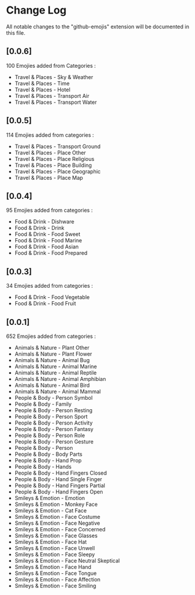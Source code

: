 # Change Log

All notable changes to the "github-emojis" extension will be documented in this file.

## [0.0.6]
100 Emojies added from Categories :
- Travel & Places - Sky & Weather
- Travel & Places - Time
- Travel & Places - Hotel
- Travel & Places - Transport Air
- Travel & Places - Transport Water

## [0.0.5]
114 Emojies added from categories :
- Travel & Places - Transport Ground
- Travel & Places - Place Other
- Travel & Places - Place Religious
- Travel & Places - Place Building
- Travel & Places - Place Geographic
- Travel & Places - Place Map

## [0.0.4]
95 Emojies added from categories :
- Food & Drink - Dishware
- Food & Drink - Drink
- Food & Drink - Food Sweet
- Food & Drink - Food Marine
- Food & Drink - Food Asian
- Food & Drink - Food Prepared

## [0.0.3]
34 Emojies added from categories :
- Food & Drink - Food Vegetable
- Food & Drink - Food Fruit
## [0.0.1]
652 Emojies added from categories :
- Animals & Nature - Plant Other
- Animals & Nature - Plant Flower
- Animals & Nature - Animal Bug
- Animals & Nature - Animal Marine
- Animals & Nature - Animal Reptile
- Animals & Nature - Animal Amphibian
- Animals & Nature - Animal Bird
- Animals & Nature - Animal Mammal
- People & Body - Person Symbol
- People & Body - Family
- People & Body - Person Resting
- People & Body - Person Sport
- People & Body - Person Activity
- People & Body - Person Fantasy
- People & Body - Person Role
- People & Body - Person Gesture
- People & Body - Person
- People & Body - Body Parts
- People & Body - Hand Prop
- People & Body - Hands
- People & Body - Hand Fingers Closed
- People & Body - Hand Single Finger
- People & Body - Hand Fingers Partial
- People & Body - Hand Fingers Open
- Smileys & Emotion - Emotion
- Smileys & Emotion - Monkey Face
- Smileys & Emotion - Cat Face
- Smileys & Emotion - Face Costume
- Smileys & Emotion - Face Negative
- Smileys & Emotion - Face Concerned
- Smileys & Emotion - Face Glasses
- Smileys & Emotion - Face Hat
- Smileys & Emotion - Face Unwell
- Smileys & Emotion - Face Sleepy
- Smileys & Emotion - Face Neutral Skeptical
- Smileys & Emotion - Face Hand
- Smileys & Emotion - Face Tongue
- Smileys & Emotion - Face Affection
- Smileys & Emotion - Face Smiling
